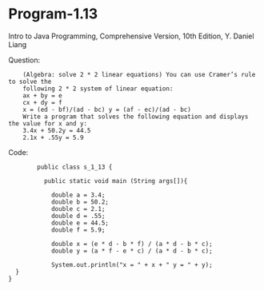 # Program-1.13
Intro to Java Programming, Comprehensive Version, 10th Edition, Y. Daniel Liang

Question:

        (Algebra: solve 2 * 2 linear equations) You can use Cramer’s rule to solve the 
        following 2 * 2 system of linear equation: 
        ax + by = e
        cx + dy = f 
        x = (ed - bf)/(ad - bc) y = (af - ec)/(ad - bc)  
        Write a program that solves the following equation and displays the value for x and y: 
        3.4x + 50.2y = 44.5 
        2.1x + .55y = 5.9
        
Code:

            public class s_1_13 {

              public static void main (String args[]){

                double a = 3.4;
                double b = 50.2;
                double c = 2.1;
                double d = .55;
                double e = 44.5;
                double f = 5.9;

                double x = (e * d - b * f) / (a * d - b * c);
                double y = (a * f - e * c) / (a * d - b * c);

                System.out.println("x = " + x + " y = " + y);
      }
    }
